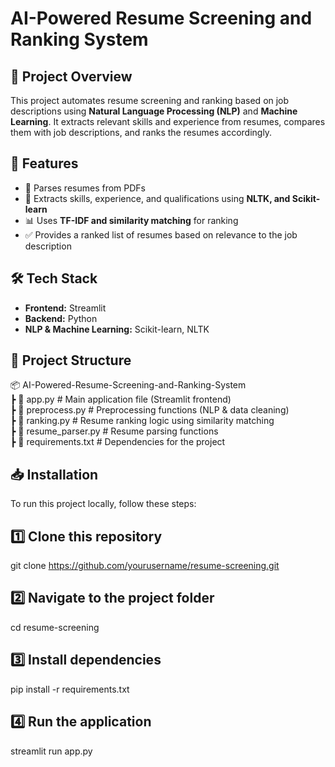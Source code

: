 # AI-Powered Resume Screening and Ranking System  

## 📌 Project Overview  
This project automates resume screening and ranking based on job descriptions using **Natural Language Processing (NLP)** and **Machine Learning**. It extracts relevant skills and experience from resumes, compares them with job descriptions, and ranks the resumes accordingly.  

## 🚀 Features  
- 📄 Parses resumes from PDFs  
- 🧠 Extracts skills, experience, and qualifications using **NLTK, and Scikit-learn**  
- 📊 Uses **TF-IDF and similarity matching** for ranking  
- ✅ Provides a ranked list of resumes based on relevance to the job description  


## 🛠️ Tech Stack  
- **Frontend:** Streamlit  
- **Backend:** Python  
- **NLP & Machine Learning:** Scikit-learn, NLTK
  

## 📂 Project Structure  
📦 AI-Powered-Resume-Screening-and-Ranking-System  
┣ 📜 app.py                   # Main application file (Streamlit frontend)  
┣ 📜 preprocess.py             # Preprocessing functions (NLP & data cleaning)  
┣ 📜 ranking.py                # Resume ranking logic using similarity matching  
┣ 📜 resume_parser.py          # Resume parsing functions  
┣ 📜 requirements.txt          # Dependencies for the project  



## 📥 Installation  
To run this project locally, follow these steps:  

## 1️⃣ Clone this repository
git clone https://github.com/yourusername/resume-screening.git

## 2️⃣ Navigate to the project folder
cd resume-screening

## 3️⃣  Install dependencies
pip install -r requirements.txt

## 4️⃣ Run the application
streamlit run app.py



